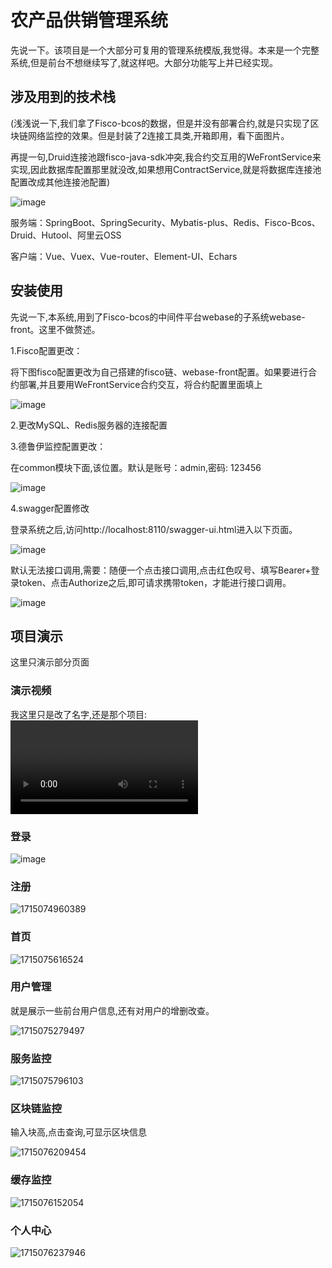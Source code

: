 # 农产品供销管理系统

先说一下。该项目是一个大部分可复用的管理系统模版,我觉得。本来是一个完整系统,但是前台不想继续写了,就这样吧。大部分功能写上并已经实现。

## 涉及用到的技术栈

(浅浅说一下,我们拿了Fisco-bcos的数据，但是并没有部署合约,就是只实现了区块链网络监控的效果。但是封装了2连接工具类,开箱即用，看下面图片。

再提一句,Druid连接池跟fisco-java-sdk冲突,我合约交互用的WeFrontService来实现,因此数据库配置那里就没改,如果想用ContractService,就是将数据库连接池配置改成其他连接池配置)

![image](https://github.com/junzhumio/goods-manage/assets/119744044/4acfda6c-d226-4b06-8318-2c67d735031a)

服务端：SpringBoot、SpringSecurity、Mybatis-plus、Redis、Fisco-Bcos、Druid、Hutool、阿里云OSS

客户端：Vue、Vuex、Vue-router、Element-UI、Echars

## 安装使用

先说一下,本系统,用到了Fisco-bcos的中间件平台webase的子系统webase-front。这里不做赘述。

1.Fisco配置更改：

将下图fisco配置更改为自己搭建的fisco链、webase-front配置。如果要进行合约部署,并且要用WeFrontService合约交互，将合约配置里面填上

![image](https://github.com/junzhumio/goods-manage/assets/119744044/bc9f2b2d-1790-4986-9a60-f53c2b523666)


2.更改MySQL、Redis服务器的连接配置

3.德鲁伊监控配置更改：

在common模块下面,该位置。默认是账号：admin,密码: 123456

![image](https://github.com/junzhumio/goods-manage/assets/119744044/48e9d17e-eb24-4592-856b-049f72ffcc05)


4.swagger配置修改

登录系统之后,访问<span>http://localhost:8110/swagger-ui.html</span>进入以下页面。

![image](https://github.com/junzhumio/goods-manage/assets/119744044/59012f6f-eae9-458e-9b77-ed91e4ec2f87)


默认无法接口调用,需要：随便一个点击接口调用,点击红色叹号、填写Bearer+登录token、点击Authorize之后,即可请求携带token，才能进行接口调用。

![image](https://github.com/junzhumio/goods-manage/assets/119744044/e1967b17-aa5b-4657-b4f0-94678c1b9cf1)



## 项目演示

这里只演示部分页面
### 演示视频
我这里只是改了名字,还是那个项目:
<video src="https://github.com/junzhumio/BAP/assets/119744044/346fddd1-25fb-4a59-80f4-438f04e2c7c8"></video>

### 登录

![image](https://github.com/junzhumio/goods-manage/assets/119744044/3f775455-b6f8-49ea-859c-df7113cd6ee3)


### 注册

![1715074960389](https://github.com/junzhumio/goods-manage/assets/119744044/9bb336a7-55f6-4704-855b-edbcea21eeca)


### 首页

![1715075616524](https://github.com/junzhumio/goods-manage/assets/119744044/85b42969-b37e-4e33-9ac2-4599911ca1ef)


### 用户管理

就是展示一些前台用户信息,还有对用户的增删改查。

![1715075279497](https://github.com/junzhumio/goods-manage/assets/119744044/155a769b-85e7-446c-87ec-bc5ed6235de5)


### 服务监控

![1715075796103](https://github.com/junzhumio/goods-manage/assets/119744044/589b7d94-f940-4fb8-86fb-9ec905a28202)


### 区块链监控

输入块高,点击查询,可显示区块信息

![1715076209454](https://github.com/junzhumio/goods-manage/assets/119744044/7e64e161-5b8c-4476-8c65-7819ba0f6c2a)


### 缓存监控

![1715076152054](https://github.com/junzhumio/goods-manage/assets/119744044/6437d561-b494-4c40-ad61-700cab03174b)


### 个人中心

![1715076237946](https://github.com/junzhumio/goods-manage/assets/119744044/afd5383d-dc50-4d57-9138-69ff73e9fbc5)
